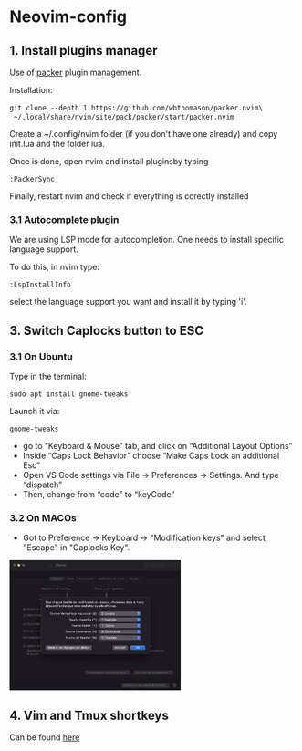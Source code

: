 # Neovim-config


## 1. Install plugins manager
Use of [packer](https://github.com/wbthomason/packer.nvim) plugin management.

Installation:
```
git clone --depth 1 https://github.com/wbthomason/packer.nvim\
 ~/.local/share/nvim/site/pack/packer/start/packer.nvim
```


Create a ~/.config/nvim folder (if you don't have one already) and copy init.lua and the folder lua.

Once is done, open nvim and install pluginsby typing

```
:PackerSync
```

Finally, restart nvim and check if everything is corectly installed

### 3.1 Autocomplete plugin
We are using LSP mode for autocompletion. One needs to install specific language support.

To do this, in nvim type:
```
:LspInstallInfo
```
select the language support you want and install it by typing 'i'.


## 3. Switch Caplocks button to ESC

### 3.1 On Ubuntu
Type in the terminal:
```
sudo apt install gnome-tweaks
```
Launch it via:
```
gnome-tweaks
```
* go to “Keyboard & Mouse” tab, and click on “Additional Layout Options”
* Inside “Caps Lock Behavior” choose “Make Caps Lock an additional Esc”
* Open VS Code settings via File -> Preferences -> Settings. And type “dispatch”
* Then, change from “code” to “keyCode”

### 3.2 On MACOs
* Got to Preference -> Keyboard -> "Modification keys" and select "Escape" in "Caplocks Key".

<img src="caplocks.png"
     style="width:300px;height=400px" />

## 4. Vim and Tmux shortkeys
Can be found [here](shortkeys.md)

